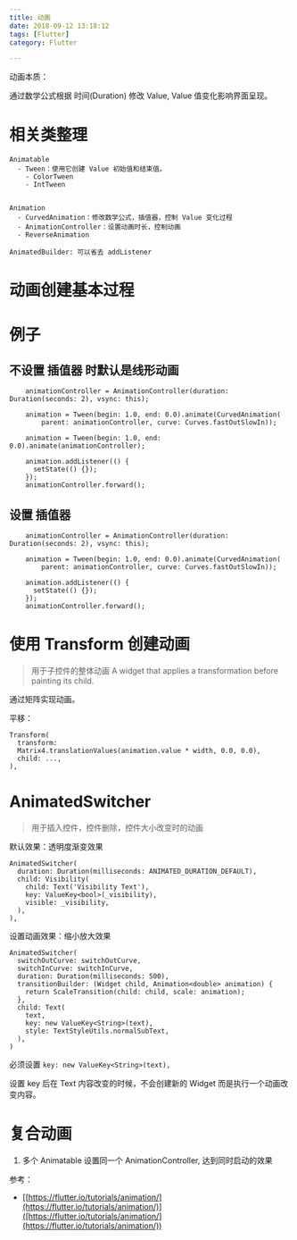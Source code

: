 ```yaml
---
title: 动画
date: 2018-09-12 13:18:12
tags: [Flutter]
category: Flutter

---
```


动画本质：

通过数学公式根据 时间(Duration) 修改 Value, Value 值变化影响界面呈现。


# 相关类整理

```
Animatable
  - Tween：使用它创建 Value 初始值和结束值。
    - ColorTween
    - IntTween


Animation
  - CurvedAnimation：修改数学公式，插值器，控制 Value 变化过程
  - AnimationController：设置动画时长，控制动画
  - ReverseAnimation

AnimatedBuilder: 可以省去 addListener
```

# 动画创建基本过程


# 例子

## 不设置 插值器 时默认是线形动画

```
    animationController = AnimationController(duration: Duration(seconds: 2), vsync: this);

    animation = Tween(begin: 1.0, end: 0.0).animate(CurvedAnimation(
        parent: animationController, curve: Curves.fastOutSlowIn));

    animation = Tween(begin: 1.0, end: 0.0).animate(animationController);

    animation.addListener(() {
      setState(() {});
    });
    animationController.forward();
```

## 设置 插值器

```
    animationController = AnimationController(duration: Duration(seconds: 2), vsync: this);

    animation = Tween(begin: 1.0, end: 0.0).animate(CurvedAnimation(
        parent: animationController, curve: Curves.fastOutSlowIn));

    animation.addListener(() {
      setState(() {});
    });
    animationController.forward();
```


# 使用 Transform 创建动画

>用于子控件的整体动画
> A widget that applies a transformation before painting its child.

通过矩阵实现动画。

平移：

```
Transform(
  transform:
  Matrix4.translationValues(animation.value * width, 0.0, 0.0),
  child: ...,
),
```


# AnimatedSwitcher

>用于插入控件，控件删除，控件大小改变时的动画

默认效果：透明度渐变效果

```
AnimatedSwitcher(
  duration: Duration(milliseconds: ANIMATED_DURATION_DEFAULT),
  child: Visibility(
    child: Text('Visibility Text'),
    key: ValueKey<bool>(_visibility),
    visible: _visibility,
  ),
),
```

设置动画效果：缩小放大效果

```
AnimatedSwitcher(
  switchOutCurve: switchOutCurve,
  switchInCurve: switchInCurve,
  duration: Duration(milliseconds: 500),
  transitionBuilder: (Widget child, Animation<double> animation) {
    return ScaleTransition(child: child, scale: animation);
  },
  child: Text(
    text,
    key: new ValueKey<String>(text),
    style: TextStyleUtils.normalSubText,
  ),
)
```

必须设置 `key: new ValueKey<String>(text),`

设置 key 后在 Text 内容改变的时候，不会创建新的 Widget 而是执行一个动画改变内容。

# 复合动画

1. 多个 Animatable 设置同一个 AnimationController, 达到同时启动的效果

参考：

- [[https://flutter.io/tutorials/animation/](https://flutter.io/tutorials/animation/)]([https://flutter.io/tutorials/animation/](https://flutter.io/tutorials/animation/))
